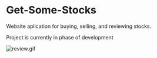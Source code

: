 # Get-Some-Stocks
Website aplication for buying, selling, and reviewing stocks.

Project is currently in phase of development

![review.gif](https://github.com/DawidLycz/Get-Some-Stocks/blob/main/review.gif?raw=true)
